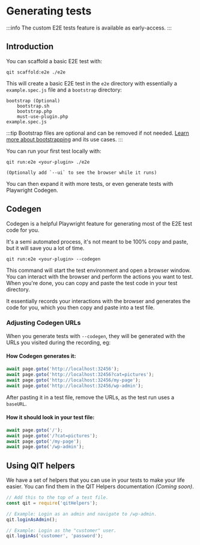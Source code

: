 # Generating tests

:::info
The custom E2E tests feature is available as early-access.
:::

## Introduction

You can scaffold a basic E2E test with:

```qitbash
qit scaffold:e2e ./e2e
```

This will create a basic E2E test in the `e2e` directory with essentially a `example.spec.js` file and a `bootstrap` directory:

```
bootstrap (Optional)
    bootstrap.sh
    bootstrap.php
    must-use-plugin.php
example.spec.js
```

:::tip
Bootstrap files are optional and can be removed if not needed. [Learn more about bootstrapping](/docs/custom-tests/bootstrap-and-test-phases) and its use cases.
:::

You can run your first test locally with:

```qitbash
qit run:e2e <your-plugin> ./e2e

(Optionally add `--ui` to see the browser while it runs)
```

You can then expand it with more tests, or even generate tests with Playwright Codegen.

## Codegen

Codegen is a helpful Playwright feature for generating most of the E2E test code for you.

It's a semi automated process, it's not meant to be 100% copy and paste, but it will save you a lot of time.

```qitbash
qit run:e2e <your-plugin> --codegen
```

This command will start the test environment and open a browser window. You can interact with the browser and perform the actions you want to test. When you're done, you can copy and paste the test code in your test directory.

It essentially records your interactions with the browser and generates the code for you, which you then copy and paste into a test file.

### Adjusting Codegen URLs

When you generate tests with `--codegen`, they will be generated with the URLs you visited during the recording, eg:


#### How Codegen generates it:

```js
await page.goto('http://localhost:32456');
await page.goto('http://localhost:32456?cat=pictures');
await page.goto('http://localhost:32456/my-page');
await page.goto('http://localhost:32456/wp-admin');
```

After pasting it in a test file, remove the URLs, as the test run uses a `baseURL`.

#### How it should look in your test file:

```js
await page.goto('/');
await page.goto('/?cat=pictures');
await page.goto('/my-page');
await page.goto('/wp-admin');
```

## Using QIT helpers

We have a set of helpers that you can use in your tests to make your life easier. You can find them in the QIT Helpers documentation _(Coming soon)_.

```js
// Add this to the top of a test file.
const qit = require('qitHelpers');

// Example: Login as an admin and navigate to /wp-admin.
qit.loginAsAdmin();

// Example: Login as the "customer" user.
qit.loginAs('customer', 'password');
```

